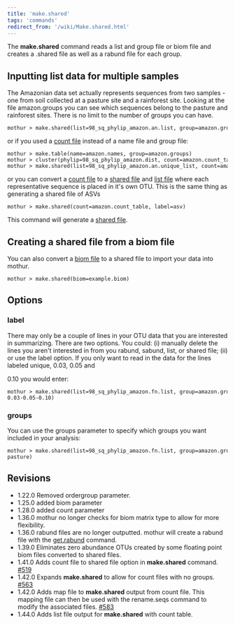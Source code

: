 ```yaml
---
title: 'make.shared'
tags: 'commands'
redirect_from: '/wiki/Make.shared.html'
---
```

The **make.shared** command reads a list and group file or biom file and
creates a .shared file as well as a rabund file for each group.

## Inputting list data for multiple samples

The Amazonian data set actually represents sequences from two samples -
one from soil collected at a pasture site and a rainforest site. Looking
at the file amazon.groups you can see which sequences belong to the
pasture and rainforest sites. There is no limit to the number of groups
you can have.

    mothur > make.shared(list=98_sq_phylip_amazon.an.list, group=amazon.groups)

or if you used a [ count file](/wiki/Count_File) instead of a name
file and group file:

    mothur > make.table(name=amazon.names, group=amazon.groups)
    mothur > cluster(phylip=98_sq_phylip_amazon.dist, count=amazon.count_table)
    mothur > make.shared(list=98_sq_phylip_amazon.an.unique_list, count=amazon.count_table)

or you can convert a [ count file](/wiki/Count_File) to a [shared
file](/wiki/shared_file) and [list file](/wiki/list_file)
where each representative sequence is placed in it's own OTU. This is the same thing as generating a shared file of ASVs

    mothur > make.shared(count=amazon.count_table, label=asv)

This command will generate a [shared file](/wiki/shared_file).

## Creating a shared file from a biom file

You can also convert a [biom file](https://github.com/biocore/biom-format) to a shared file to import your data into mothur.

    mothur > make.shared(biom=example.biom)

## Options

### label

There may only be a couple of lines in your OTU data that you are
interested in summarizing. There are two options. You could: (i)
manually delete the lines you aren't interested in from you rabund,
sabund, list, or shared file; (ii) or use the label option. If you only
want to read in the data for the lines labeled unique, 0.03, 0.05 and

0\.10 you would enter:

    mothur > make.shared(list=98_sq_phylip_amazon.fn.list, group=amazon.groups, label=unique-0.03-0.05-0.10)

### groups

You can use the groups parameter to specify which groups you want
included in your analysis:

    mothur > make.shared(list=98_sq_phylip_amazon.fn.list, group=amazon.groups, groups=forest-pasture)

## Revisions

-   1.22.0 Removed ordergroup parameter.
-   1.25.0 added biom parameter
-   1.28.0 added count parameter
-   1.36.0 mothur no longer checks for biom matrix type to allow for
    more flexibility.
-   1.36.0 rabund files are no longer outputted. mothur will create a
    rabund file with the [get.rabund](/wiki/get.rabund) command.
-   1.39.0 Eliminates zero abundance OTUs created by some floating point
    biom files converted to shared files.
-   1.41.0 Adds count file to shared file option in **make.shared** command.
    [\#519](https://github.com/mothur/mothur/issues/519)
-   1.42.0 Expands **make.shared** to allow for count files with no groups.
    [\#563](https://github.com/mothur/mothur/issues/563)
-   1.42.0 Adds map file to **make.shared** output from count file. This
    mapping file can then be used with the rename.seqs command to modify
    the associated files.
    [\#583](https://github.com/mothur/mothur/issues/583)
-   1.44.0 Adds list file output for **make.shared** with count table.

